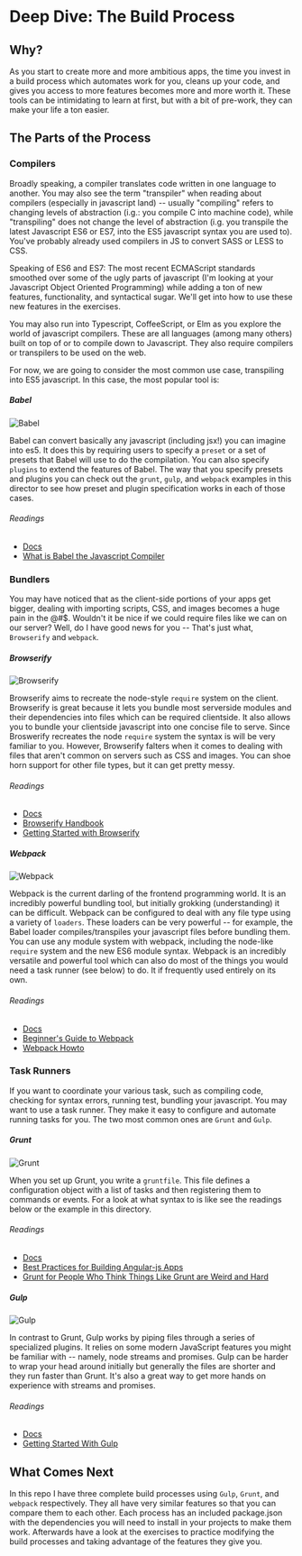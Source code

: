 # Deep Dive: The Build Process

## Why?
As you start to create more and more ambitious apps, the time you invest in a build process which automates work for you, cleans up your code, and gives you access to more features becomes more and more worth it. These tools can be intimidating to learn at first, but with a bit of pre-work, they can make your life a ton easier.

## The Parts of the Process

### Compilers
Broadly speaking, a compiler translates code written in one language to another. You may also see the term "transpiler" when reading about compilers (especially in javascript land) -- usually "compiling" refers to changing levels of abstraction (i.g.: you compile C into machine code), while "transpiling" does not change the level of abstraction (i.g. you transpile the latest Javascript ES6 or ES7, into the ES5 javascript syntax you are used to). You've probably already used compilers in JS to convert SASS or LESS to CSS.

Speaking of ES6 and ES7: The most recent ECMAScript standards smoothed over some of the ugly parts of javascript (I'm looking at your Javascript Object Oriented Programming) while adding a ton of new features, functionality, and syntactical sugar. We'll get into how to use these new features in the exercises.

You may also run into Typescript, CoffeeScript, or Elm as you explore the world of javascript compilers. These are all languages (among many others) built on top of or to compile down to Javascript. They also require compilers or transpilers to be used on the web.

For now, we are going to consider the most common use case, transpiling into ES5 javascript. In this case, the most popular tool is:

##### Babel
![Babel](https://avatars0.githubusercontent.com/u/9637642?v=3&s=400)

Babel can convert basically any javascript (including jsx!) you can imagine into es5. It does this by requiring users to specify a ```preset``` or a set of presets that Babel will use to do the compilation. You can also specify ```plugins``` to extend the features of Babel. The way that you specify presets and plugins you can check out the ```grunt```, ```gulp```, and ```webpack``` examples in this director to see how preset and plugin specification works in each of those cases.

###### Readings
- [Docs](https://babeljs.io/)
- [What is Babel the Javascript Compiler](http://www.programwitherik.com/what-is-babel-the-javascript-compiler/)

### Bundlers
You may have noticed that as the client-side portions of your apps get bigger, dealing with importing scripts, CSS, and images becomes a huge pain in the @#$. Wouldn't it be nice if we could require files like we can on our server? Well, do I have good news for you -- That's just what, ```Browserify``` and ```webpack```.

##### Browserify
![Browserify](http://derickbailey.com/wp-content/uploads/2014/06/NewImage.png)

Browserify aims to recreate the node-style ```require``` system on the client. Browserify is great because it lets you bundle most serverside modules and their dependencies into files which can be required clientside. It also allows you to bundle your clientside javascript into one concise file to serve. Since Broswerify recreates the node ```require``` system the syntax is will be very familiar to you. However, Browserify falters when it comes to dealing with files that aren't common on servers such as CSS and images. You can shoe horn support for other file types, but it can get pretty messy.

###### Readings
- [Docs](http://browserify.org/)
- [Browserify Handbook](https://github.com/substack/browserify-handbook)
- [Getting Started with Browserify](http://www.sitepoint.com/getting-started-browserify/)

##### Webpack
![Webpack](https://camo.githubusercontent.com/f1d103872f836f33dbff7a74ed819004f792a4ad/687474703a2f2f7765627061636b2e6769746875622e696f2f6173736574732f6c6f676f2e706e67)

Webpack is the current darling of the frontend programming world. It is an incredibly powerful bundling tool, but initially grokking (understanding) it can be difficult. Webpack can be configured to deal with any file type using a variety of ```loaders```. These loaders can be very powerful -- for example, the Babel loader compiles/transpiles your javascript files before bundling them. You can use any module system with webpack, including the node-like ```require``` system and the new ES6 module syntax. Webpack is an incredibly versatile and powerful tool which can also do most of the things you would need a task runner (see below) to do. It if frequently used entirely on its own.

###### Readings
- [Docs](http://webpack.github.io/docs/)
- [Beginner's Guide to Webpack](https://medium.com/@dabit3/beginner-s-guide-to-webpack-b1f1a3638460#.pww8hq4f2)
- [Webpack Howto](https://github.com/petehunt/webpack-howto#webpack-howto)

### Task Runners
If you want to coordinate your various task, such as compiling code, checking for syntax errors, running test, bundling your javascript. You may want to use a task runner. They make it easy to configure and automate running tasks for you. The two most common ones are ```Grunt``` and ```Gulp```.

##### Grunt
![Grunt](http://www.chloechen.io/wp-content/uploads/2014/11/logo.png)

When you set up Grunt, you write a ```gruntfile```. This file defines a configuration object with a list of tasks and then registering them to commands or events. For a look at what syntax to is like see the readings below or the example in this directory.

###### Readings
- [Docs](http://gruntjs.com/)
- [Best Practices for Building Angular-js Apps](https://medium.com/@dickeyxxx/best-practices-for-building-angular-js-apps-266c1a4a6917#.1ridn33pb)
- [Grunt for People Who Think Things Like Grunt are Weird and Hard](https://24ways.org/2013/grunt-is-not-weird-and-hard/)

##### Gulp
![Gulp](http://www.geekhive.com/~/media/Images/Buzz/Post%20Images/2014/9/gulp.ashx)

In contrast to Grunt, Gulp works by piping files through a series of specialized plugins. It relies on some modern JavaScript features you might be familiar with -- namely, node streams and promises. Gulp can be harder to wrap your head around initially but generally the files are shorter and they run faster than Grunt. It's also a great way to get more hands on experience with streams and promises.

###### Readings
- [Docs](http://gulpjs.com/)
- [Getting Started With Gulp](http://www.hongkiat.com/blog/getting-started-with-gulp-js/)

## What Comes Next
In this repo I have three complete build processes using ```Gulp```, ```Grunt```, and ```webpack``` respectively. They all have very similar features so that you can compare them to each other. Each process has an included package.json with the dependencies you will need to install in your projects to make them work. Afterwards have a look at the exercises to practice modifying the build processes and taking advantage of the features they give you.

